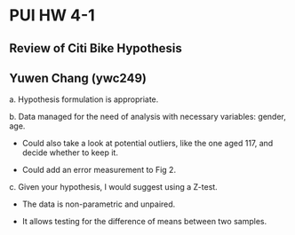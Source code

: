 # PUI HW 4-1
## Review of Citi Bike Hypothesis
## Yuwen Chang (ywc249)

a. Hypothesis formulation is appropriate.

b. Data managed for the need of analysis with necessary variables: gender, age.

- Could also take a look at potential outliers, like the one aged 117, and decide whether to keep it.

- Could add an error measurement to Fig 2.

c. Given your hypothesis, I would suggest using a Z-test.

- The data is non-parametric and unpaired.

- It allows testing for the difference of means between two samples.